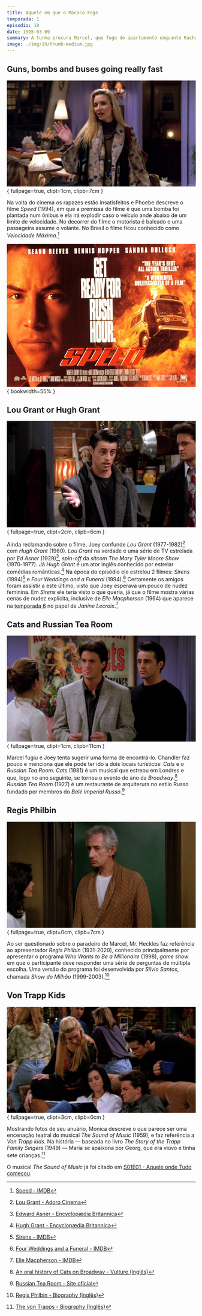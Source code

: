 ```yaml
---
title: Aquele em que o Macaco Foge
temporada: 1
episodio: 19
date: 1995-03-09
summary: A turma procura Marcel, que foge do apartamento enquanto Rachel toma conta dele.
image: ./img/19/thumb-medium.jpg
---
```


## Guns, bombs and buses going really fast

![Guns, bombs and buses going really fast](./img/19/guns-bombs-and-buses-going-really-fast.png){ fullpage=true, clipt=1cm, clipb=7cm }

<cena>
  <phoebe
    original="- I'm sorry it wasn't one of those movies with guns and bombs and buses going really fast."
    traducao="- Desculpe se não foi um daqueles filmes com armas e bombas e ônibus em alta velocidade."
  />
</cena>

Na volta do cinema os rapazes estão insatisfeitos e Phoebe descreve o filme *Speed*
(1994), em que a premissa do filme é que uma bomba foi plantada num ônibus e ela
irá explodir caso o veículo ande abaixo de um limite de velocidade. No decorrer
do filme o motorista é baleado e uma passageira assume o volante. No Brasil o
filme ficou conhecido como *Velocidade Máxima*.[^speed-imdb]

![Speed - Poster](./img/19/speed-poster.jpg){ bookwidth=55% }

[^speed-imdb]: [Speed - IMDB](https://www.imdb.com/title/tt0111257/?ref_=nv_sr_srsg_0)

## Lou Grant or Hugh Grant

![Lou Grant or Hugh Grant](./img/19/lou-grant-or-hugh-grant.png){ fullpage=true, clipt=2cm, clipb=6cm }

<cena no-breakable>
  <joey
    original="- All right, I don't need to see Lou Grant frolicking."
    traducao="- Tá certo, mas não quero ver Lou Grant saltitando."
  />
  <monica
    original="- Hugh. Hugh Grant."
    traducao="- Hugh. Hugh Grant."
  />
</cena>

Ainda reclamando sobre o filme, Joey confunde *Lou Grant* (1977-1982)[^lou-grant] com
*Hugh Grant* (1960). *Lou Grant* na verdade é uma série de TV estrelada por
*Ed Asner* (1929)[^asner-britannica], *spin-off* da *sitcom*
*The Mary Tyler Moore Show* (1970-1977).
Já *Hugh Grant* é um ator inglês conhecido por estrelar comédias
românticas.[^hugh-grant-britannica] Na época do episódio ele estrelou 2 filmes:
*Sirens* (1994)[^sirens-imdb] e *Four Weddings and a Funeral* (1994).[^weddings-imdb]
Certamente os amigos foram assistir a este último, visto que Joey esperava um pouco de
nudez feminina. Em *Sirens* ele teria visto o que queria, já que o filme mostra
várias cenas de nudez explícita, inclusive de *Elle Macpherson* (1964) que aparece
na [temporada 6](/temporada/6/) no papel de *Janine Lecroix*.[^macpherson-imdb]

[^lou-grant]: [Lou Grant - Adoro Cinema](http://www.adorocinema.com/series/serie-371/)
[^hugh-grant-britannica]: [Hugh Grant - Encyclopædia Britannica](https://www.britannica.com/biography/Hugh-Grant)
[^asner-britannica]: [Edward Asner - Encyclopædia Britannica](https://www.britannica.com/biography/Edward-Asner)
[^sirens-imdb]: [Sirens - IMDB](https://www.imdb.com/title/tt0111201/)
[^weddings-imdb]: [Four Weddings and a Funeral - IMDB](https://www.imdb.com/title/tt0109831/)
[^macpherson-imdb]: [Elle Macpherson - IMDB](https://www.imdb.com/name/nm0000512/)

## Cats and Russian Tea Room

![Cats and Russian Tea Room](./img/19/cats-and-russian-tea-room.png){ fullpage=true, clipt=1cm, clipb=11cm }

<cena>
  <joey
    original="- You're a monkey, you're loose in the city. Where do you go?"
    traducao="- Você é um macaco, que está perdido na cidade. Pra onde você vai?"
  />
  <chandler
    original="- Okay, it's his first time out, so he's probably gonna want to do some of the touristy things. I'll go to Cats. You go to the Russian Tea Room."
    traducao="- Tá, é a primeira vez dele fora, ele provavelmente vai pra pontos turísticos. Eu vou ao Cats. Vocês vão ao Russian Tea Room."
  />
</cena>

Marcel fugiu e Joey tenta sugerir uma forma de encontrá-lo. Chandler faz pouco e
menciona que ele pode ter ido a dois locais turísticos: *Cats* e o *Russian Tea Room*.
*Cats* (1981) é um musical que estreou em Londres e que, logo no ano seguinte,
se tornou o evento do ano da *Broadway*.[^broadway-vulture]
*Russian Tea Room* (1927) é um restaurante de arquiterura no estilo Russo fundado
por membros do *Balé Imperial Russo*.[^russiantearoomnyc]

[^broadway-vulture]: [An oral history of Cats on Broadway - Vulture (Inglês)](https://bit.ly/3lvM3rk)
[^russiantearoomnyc]: [Russian Tea Room - Site oficial](https://russiantearoomnyc.com/about/)

## Regis Philbin

![Regis Philbin](./img/19/regis-philbin.png){ fullpage=true, clipt=0cm, clipb=7cm }

<cena>
  <monica
    original="- The monkey, have you seen a monkey?"
    traducao="- O macaco, você viu um macaco?"
  />
  <heckles
    original="- I saw Regis Philbin once."
    traducao="- Eu vi Regis Philbin uma vez."
  />
</cena>

Ao ser questionado sobre o paradeiro de Marcel, Mr. Heckles faz referência ao
apresentador *Regis Philbin* (1931-2020), conhecido principalmente por apresentar
o programa *Who Wants to Be a Millionaire* (1998), *game show* em que o participante
deve responder uma série de perguntas de múltipla escolha. Uma versão do programa
foi desenvolvida por *Silvio Santos*, chamada *Show do Milhão* (1999-2003).[^philbin-bio]

[^philbin-bio]: [Regis Philbin - Biography (Inglês)](https://www.biography.com/personality/regis-philbin)

## Von Trapp Kids

![Von Trapp Kids](./img/19/von-trapp-kids.png){ fullpage=true, clipt=3cm, clipb=0cm }

<cena>
  <monica
    original="- This is me in The Sound of Music. You see the von Trapp kids?"
    traducao="- Esta sou eu no The Sound of Music. Conseguem ver as crianças von Trapp?"
  />
  <phoebe
    original="- No."
    traducao="- Não."
  />
  <monica
    original="- That's because I'm in front of them."
    traducao="- É porque estou na frente delas."
  />
</cena>

Mostrando fotos de seu anuário, Monica descreve o que parece ser uma encenação
teatral do musical *The Sound of Music* (1959), e faz referência a *Von Trapp kids*.
Na história &#8212; baseada no livro *The Story of the Trapp Family Singers* (1949) &#8212;
Maria se apaixona por Georg, que era viúvo e tinha sete crianças.[^trapp-bio]

O musical *The Sound of Music* já foi citado em
[S01E01 - Aquele onde Tudo começou](/temporada/1/episodio/1/).

[^trapp-bio]: [The von Trapps - Biography (Inglês)](https://www.biography.com/news/real-von-trapp-family-sound-of-music)
